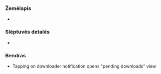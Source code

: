 ### Žemėlapis
-

### Slėptuvės detalės
-

### Bendras
- Tapping on downloader notification opens "pending downloads" view

